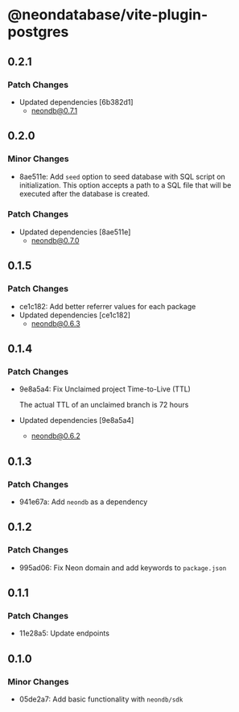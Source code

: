 # @neondatabase/vite-plugin-postgres

## 0.2.1

### Patch Changes

- Updated dependencies [6b382d1]
  - neondb@0.7.1

## 0.2.0

### Minor Changes

- 8ae511e: Add `seed` option to seed database with SQL script on initialization. This option accepts a path to a SQL file that will be executed after the database is created.

### Patch Changes

- Updated dependencies [8ae511e]
  - neondb@0.7.0

## 0.1.5

### Patch Changes

- ce1c182: Add better referrer values for each package
- Updated dependencies [ce1c182]
  - neondb@0.6.3

## 0.1.4

### Patch Changes

- 9e8a5a4: Fix Unclaimed project Time-to-Live (TTL)

  The actual TTL of an unclaimed branch is 72 hours

- Updated dependencies [9e8a5a4]
  - neondb@0.6.2

## 0.1.3

### Patch Changes

- 941e67a: Add `neondb` as a dependency

## 0.1.2

### Patch Changes

- 995ad06: Fix Neon domain and add keywords to `package.json`

## 0.1.1

### Patch Changes

- 11e28a5: Update endpoints

## 0.1.0

### Minor Changes

- 05de2a7: Add basic functionality with `neondb/sdk`
